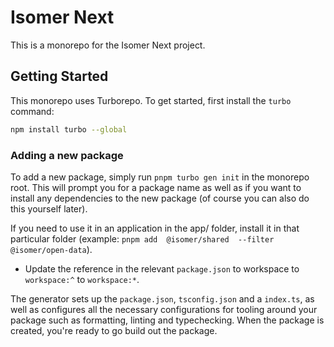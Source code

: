 # Isomer Next

This is a monorepo for the Isomer Next project.

## Getting Started

This monorepo uses Turborepo. To get started, first install the `turbo` command:

```bash
npm install turbo --global

```

### Adding a new package

To add a new package, simply run `pnpm turbo gen init` in the monorepo root. This will prompt you for a package name as well as if you want to install any dependencies to the new package (of course you can also do this yourself later).

If you need to use it in an application in the app/ folder, install it in that particular folder (example: `pnpm add  @isomer/shared  --filter @isomer/open-data`).

- Update the reference in the relevant `package.json` to workspace to `workspace:^` to `workspace:*`.

The generator sets up the `package.json`, `tsconfig.json` and a `index.ts`, as well as configures all the necessary configurations for tooling around your package such as formatting, linting and typechecking. When the package is created, you're ready to go build out the package.
